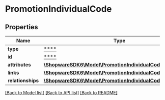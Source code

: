 # PromotionIndividualCode

## Properties
Name | Type | Description | Notes
------------ | ------------- | ------------- | -------------
**type** | [****](.md) |  | [optional] 
**id** | [****](.md) |  | [optional] 
**attributes** | [**\ShopwareSDK6\Model\PromotionIndividualCodeAttributes**](PromotionIndividualCodeAttributes.md) |  | [optional] 
**links** | [**\ShopwareSDK6\Model\PromotionIndividualCodeLinks**](PromotionIndividualCodeLinks.md) |  | [optional] 
**relationships** | [**\ShopwareSDK6\Model\PromotionIndividualCodeRelationships**](PromotionIndividualCodeRelationships.md) |  | [optional] 

[[Back to Model list]](../../README.md#documentation-for-models) [[Back to API list]](../../README.md#documentation-for-api-endpoints) [[Back to README]](../../README.md)

